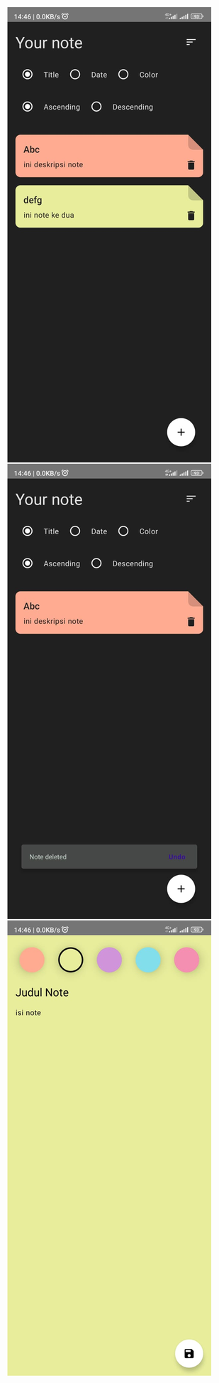 ![ss1](https://github.com/nurhamidqq/jetpacknoteapp/blob/master/ss/1.jpeg)
![ss2](https://github.com/nurhamidqq/jetpacknoteapp/blob/master/ss/2.jpeg)
![ss3](https://github.com/nurhamidqq/jetpacknoteapp/blob/master/ss/3.jpeg)
